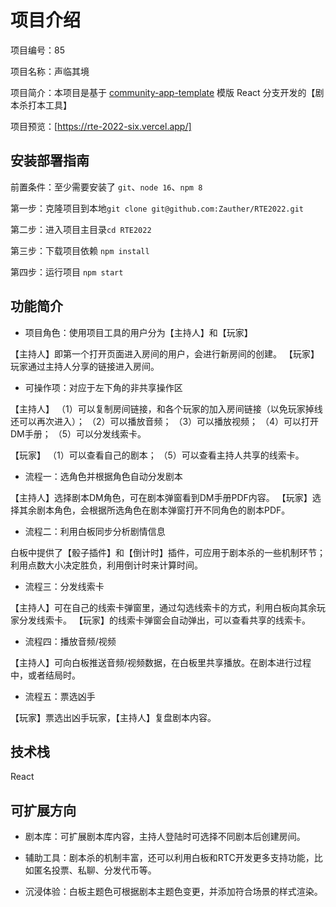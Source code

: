 # 项目介绍

项目编号：85

项目名称：声临其境

项目简介：本项目是基于 [community-app-template](https://github.com/netless-io/community-app-template) 模版 React 分支开发的【剧本杀打本工具】

项目预览：[https://rte-2022-six.vercel.app/]

## 安装部署指南
前置条件：至少需要安装了 `git`、`node 16`、`npm 8`

第一步：克隆项目到本地`git clone git@github.com:Zauther/RTE2022.git`

第二步：进入项目主目录`cd RTE2022` 

第三步：下载项目依赖 `npm install`

第四步：运行项目 `npm start`


## 功能简介
 
- 项目角色：使用项目工具的用户分为【主持人】和【玩家】

【主持人】即第一个打开页面进入房间的用户，会进行新房间的创建。
【玩家】玩家通过主持人分享的链接进入房间。

- 可操作项：对应于左下角的非共享操作区

【主持人】
（1）可以复制房间链接，和各个玩家的加入房间链接（以免玩家掉线还可以再次进入）；
（2）可以播放音频；
（3）可以播放视频；
（4）可以打开DM手册；
（5）可以分发线索卡。

【玩家】
（1）可以查看自己的剧本；
（5）可以查看主持人共享的线索卡。

- 流程一：选角色并根据角色自动分发剧本

【主持人】选择剧本DM角色，可在剧本弹窗看到DM手册PDF内容。
【玩家】选择其余剧本角色，会根据所选角色在剧本弹窗打开不同角色的剧本PDF。

- 流程二：利用白板同步分析剧情信息

白板中提供了【骰子插件】和【倒计时】插件，可应用于剧本杀的一些机制环节；利用点数大小决定胜负，利用倒计时来计算时间。

- 流程三：分发线索卡

【主持人】可在自己的线索卡弹窗里，通过勾选线索卡的方式，利用白板向其余玩家分发线索卡。
【玩家】的线索卡弹窗会自动弹出，可以查看共享的线索卡。

- 流程四：播放音频/视频

【主持人】可向白板推送音频/视频数据，在白板里共享播放。在剧本进行过程中，或者结局时。

- 流程五：票选凶手

【玩家】票选出凶手玩家，【主持人】复盘剧本内容。


## 技术栈

React
## 可扩展方向 

- 剧本库：可扩展剧本库内容，主持人登陆时可选择不同剧本后创建房间。

- 辅助工具：剧本杀的机制丰富，还可以利用白板和RTC开发更多支持功能，比如匿名投票、私聊、分发代币等。

- 沉浸体验：白板主题色可根据剧本主题色变更，并添加符合场景的样式渲染。